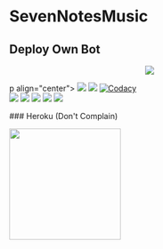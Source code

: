# SevenNotesMusic


## Deploy Own Bot

<p align="center">
<img src="https://telegra.ph/file/4c3c98020c63bbb7c6efc.jpg">
</p>
p align="center">
    <a href="https://www.python.org/" alt="made-with-python"> <img src="https://img.shields.io/badge/Made%20with-Python-black.svg?style=flat-square&logo=python&logoColor=blue&color=red" /></a>
    <a href="https://github.com/mearnin/SevenNotesMusic/graphs/commit-activity" alt="Maintenance"> <img src="https://img.shields.io/badge/Maintained%3F-yes-red.svg?style=flat-square" /></a>
    <a href="https://app.codacy.com/gh/mearnin/SevenNotesMusic/dashboard"> <img src="https://img.shields.io/codacy/grade/a723cb464d5a4d25be3152b5d71de82d?color=red&logo=codacy&style=flat-square" alt="Codacy" /></a><br>
    <a href="https://github.com/mearnin/SevenNotesMusic"> <img src="https://img.shields.io/github/repo-size/mearnin/SevenNotesMusic?color=red&logo=github&logoColor=blue&style=flat-square" /></a>
    <a href="https://github.com/mearnin/SevenNotesMusic/commits/main"> <img src="https://img.shields.io/github/last-commit/mearnin/SevenNotesMusic?color=red&logo=github&logoColor=blue&style=flat-square" /></a>
    <a href="https://github.com/mearnin/SevenNotesMusic/issues"> <img src="https://img.shields.io/github/issues/mearnin/SevenNotesMusic?color=red&logo=github&logoColor=blue&style=flat-square" /></a>
    <a href="https://github.com/mearnin/SevenNotesMusic/network/members"> <img src="https://img.shields.io/github/forks/mearnin/SevenNotesMusic?color=red&logo=github&logoColor=blue&style=flat-square" /></a>  
    <a href="https://github.com/mearnin/SevenNotesMusic/network/members"> <img src="https://img.shields.io/github/stars/mearnin/SevenNotesMusic?color=red&logo=github&logoColor=blue&style=flat-square" /></a>  
</p>
### Heroku (Don't Complain)
<p><a href="https://heroku.com/deploy?template=https://github.com/mearnin/SevenNotesMusic"><img src="https://img.shields.io/badge/Deploy%20To%20Heroku-blueviolet?style=for-the-badge&logo=heroku" width="200""/></a></p>
